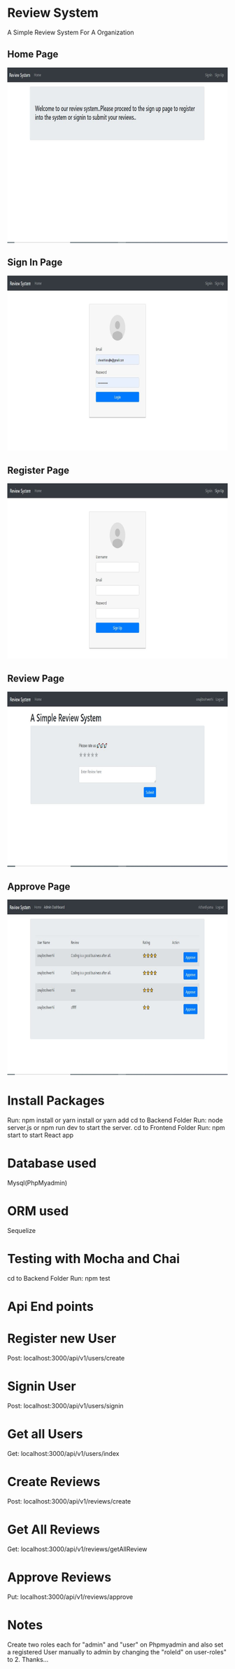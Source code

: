 # Review System
A Simple Review System For A Organization
## Home Page

<img src="https://github.com/richardiyama/ReviewSystem/blob/master/frontend/reviewsystem/public/home.JPG" height="400" />


## Sign In Page

<img src="https://github.com/richardiyama/ReviewSystem/blob/master/frontend/reviewsystem/public/login.JPG" height="400" />

## Register Page

<img src="https://github.com/richardiyama/ReviewSystem/blob/master/frontend/reviewsystem/public/Register.JPG" height="400" />

## Review Page

<img src="https://github.com/richardiyama/ReviewSystem/blob/master/frontend/reviewsystem/public/review.JPG" height="400" />


## Approve Page

<img src="https://github.com/richardiyama/ReviewSystem/blob/master/frontend/reviewsystem/public/approve.JPG" height="400" />

# Install Packages
Run: npm install or yarn install or yarn add
cd to Backend Folder
Run: node server.js or npm run dev to start the server.
cd to Frontend Folder
Run: npm start to start React app
# Database used
Mysql(PhpMyadmin)

# ORM used
Sequelize

# Testing with Mocha and Chai
cd to Backend Folder
Run: npm test

# Api End points

# Register new User
Post: localhost:3000/api/v1/users/create

# Signin User
Post: localhost:3000/api/v1/users/signin

# Get all Users
Get: localhost:3000/api/v1/users/index

# Create Reviews
Post: localhost:3000/api/v1/reviews/create

# Get All Reviews
Get: localhost:3000/api/v1/reviews/getAllReview

# Approve Reviews
Put: localhost:3000/api/v1/reviews/approve

# Notes
Create two roles each for "admin" and "user"
on Phpmyadmin and also set a registered User manually to admin by 
changing the "roleId" on user-roles" to 2.
Thanks...
